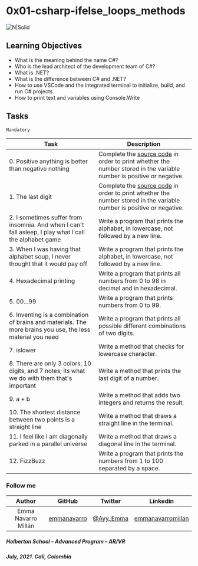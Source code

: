 # 0x01-csharp-ifelse_loops_methods

![N|Solid](https://upload.wikimedia.org/wikipedia/commons/thumb/4/4f/Csharp_Logo.png/245px-Csharp_Logo.png)

## Learning Objectives

* What is the meaning behind the name C#?
* Who is the lead architect of the development team of C#?
* What is .NET?
* What is the difference between C# and .NET?
* How to use VSCode and the integrated terminal to initialize, build, and run C# projects
* How to print text and variables using Console.Write

## Tasks

``Mandatory``

| Task | Description |
| ------ | ------ |
| 0. Positive anything is better than negative nothing | Complete the [source code](https://intranet.hbtn.io/rltoken/4djJtB8TkEhToAtTrCkymA) in order to print whether the number stored in the variable number is positive or negative. |
| 1. The last digit | Complete the [source code](https://intranet.hbtn.io/rltoken/4djJtB8TkEhToAtTrCkymA) in order to print whether the number stored in the variable number is positive or negative. |
| 2. I sometimes suffer from insomnia. And when I can't fall asleep, I play what I call the alphabet game | Write a program that prints the alphabet, in lowercase, not followed by a new line. |
| 3. When I was having that alphabet soup, I never thought that it would pay off | Write a program that prints the alphabet, in lowercase, not followed by a new line. |
| 4. Hexadecimal printing | Write a program that prints all numbers from 0 to 98 in decimal and in hexadecimal. |
| 5. 00...99 | Write a program that prints numbers from 0 to 99. |
| 6. Inventing is a combination of brains and materials. The more brains you use, the less material you need | Write a program that prints all possible different combinations of two digits. |
| 7. islower | Write a method that checks for lowercase character. |
| 8. There are only 3 colors, 10 digits, and 7 notes; its what we do with them that's important | Write a method that prints the last digit of a number. |
| 9. a + b | Write a method that adds two integers and returns the result. |
| 10. The shortest distance between two points is a straight line | Write a method that draws a straight line in the terminal. |
| 11. I feel like I am diagonally parked in a parallel universe | Write a method that draws a diagonal line in the terminal. |
| 12. FizzBuzz | Write a program that prints the numbers from 1 to 100 separated by a space. |

### Follow me

| Author | GitHub | Twitter | Linkedin |
| :---: | :---: | :---: | :---: |
| Emma Navarro Millán | [emmanavarro](https://github.com/emmanavarro) | [@Ayy_Emma](https://twitter.com/Ayy_Emma) | [emmanavarromillan](https://www.linkedin.com/in/emmanavarromillan) |

##### Holberton School – Advanced Program – AR/VR
##### July, 2021. Cali, Colombia
